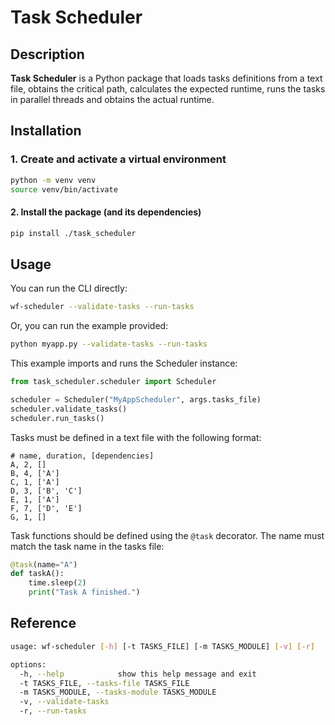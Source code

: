 # Task Scheduler

## Description

**Task Scheduler** is a Python package that loads tasks definitions from a text file, obtains the critical path, calculates the expected runtime, runs the tasks in parallel threads and obtains the actual runtime.

## Installation

### 1. Create and activate a virtual environment
```bash
python -m venv venv
source venv/bin/activate
```

#### 2. Install the package (and its dependencies)
```bash
pip install ./task_scheduler
```

## Usage

You can run the CLI directly:

```bash
wf-scheduler --validate-tasks --run-tasks
```

Or, you can run the example provided:

```bash
python myapp.py --validate-tasks --run-tasks
```

This example imports and runs the Scheduler instance:

```python
from task_scheduler.scheduler import Scheduler

scheduler = Scheduler("MyAppScheduler", args.tasks_file)
scheduler.validate_tasks()
scheduler.run_tasks()
```

Tasks must be defined in a text file with the following format:

```
# name, duration, [dependencies]
A, 2, []
B, 4, ['A']
C, 1, ['A']
D, 3, ['B', 'C']
E, 1, ['A']
F, 7, ['D', 'E']
G, 1, []
```

Task functions should be defined using the `@task` decorator. The name must match the task name in the tasks file:

```python
@task(name="A")
def taskA():
    time.sleep(2)
    print("Task A finished.")
```

## Reference

```bash
usage: wf-scheduler [-h] [-t TASKS_FILE] [-m TASKS_MODULE] [-v] [-r]

options:
  -h, --help            show this help message and exit
  -t TASKS_FILE, --tasks-file TASKS_FILE
  -m TASKS_MODULE, --tasks-module TASKS_MODULE
  -v, --validate-tasks
  -r, --run-tasks
  ```